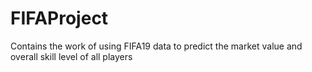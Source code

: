 # FIFAProject
Contains the work of using FIFA19 data to predict the market value and overall skill level of all players
